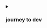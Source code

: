 <details>
<summary>

  ### journey to dev</br>
</summary>

  > 국비 지원, 멀티캠퍼스 풀스택 개발자 과정 13회차 (2023.03.13 ~ 08.24)
</details>
